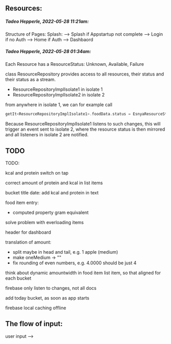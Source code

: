 




## Resources:


##### Tadeo Hepperle, 2022-05-28 11:21am:

Structure of Pages:
Splash:
    --> Splash if Appstartup not complete
    --> Login if no Auth
    --> Home if Auth
        --> Dashbaord

##### Tadeo Hepperle, 2022-05-28 01:34am:

Each Resource has a ResourceStatus: Unknown, Available, Failure

class ResourceRepository provides access to all resources, their status and their status as a stream.
- ResourceRepositoryImplIsolate1 in isolate 1
- ResourceRepositoryImplIsolate2 in isolate 2

from anywhere in isolate 1, we can for example call
```dart
getIt<ResourceRepositoryImplIsolate1>.foodData.status = EsnyaResourceStatus.available();
```
Because ResourceRepositoryImplIsolate1 listens to such changes, this will trigger an event sent to isolate 2, where the resource status is then mirrored and all listeners in isolate 2 are notified.


## TODO


TODO:

kcal and protein switch on tap  <CHECK>

correct amount of protein and kcal in list items <CHECK>


bucket title date: add kcal and protein in text <CHECK>


food item entry:
- computed property gram equivalent  <CHECK>

solve problem with everloading items 

header for dashboard

translation of amount:
- split maybe in head and tail, e.g. 1 apple (medium)
- make oneMedium -> ""
- fix rounding of even numbers, e.g. 4.0000 should be just 4


think about dynamic amountwidth in food item list item, so that aligned for each bucket


firebase only listen to changes, not all docs


add today bucket, as soon as app starts

firebase local caching offline



## The flow of input:

user input --> 
